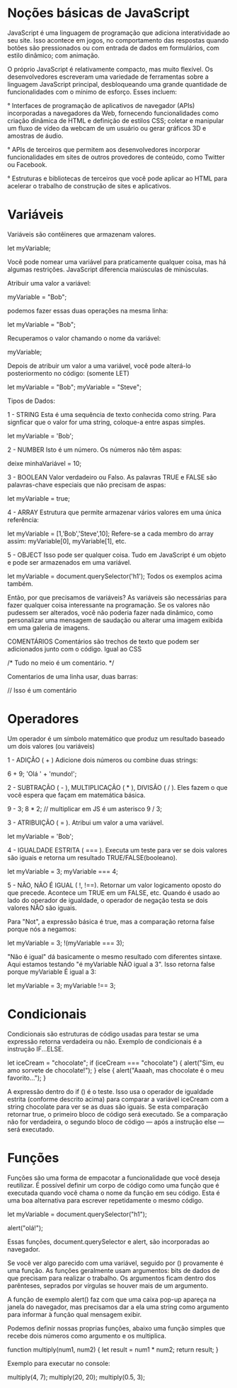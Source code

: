 # Noções básicas de JavaScript

JavaScript é uma linguagem de programação que adiciona interatividade ao seu site. Isso acontece em jogos, no comportamento das respostas quando botões são pressionados ou com entrada de dados em formulários, com estilo dinâmico; com animação.

O próprio JavaScript é relativamente compacto, mas muito flexível. Os desenvolvedores escreveram uma variedade de ferramentas sobre a linguagem JavaScript principal, desbloqueando uma grande quantidade de funcionalidades com o mínimo de esforço. Esses incluem:

° Interfaces de programação de aplicativos de navegador (APIs) incorporadas a navegadores da Web, fornecendo funcionalidades como criação dinâmica de HTML e definição de estilos CSS; coletar e manipular um fluxo de vídeo da webcam de um usuário ou gerar gráficos 3D e amostras de áudio.

° APIs de terceiros que permitem aos desenvolvedores incorporar funcionalidades em sites de outros provedores de conteúdo, como Twitter ou Facebook.

° Estruturas e bibliotecas de terceiros que você pode aplicar ao HTML para acelerar o trabalho de construção de sites e aplicativos. 

# Variáveis

Variáveis são contêineres que armazenam valores.

let myVariable;

Você pode nomear uma variável para praticamente qualquer coisa, mas há algumas restrições. 
JavaScript diferencia maiúsculas de minúsculas. 

Atribuir uma valor a variável: 

myVariable = "Bob";

podemos fazer essas duas operações na mesma linha:

let myVariable = "Bob";

Recuperamos o valor chamando o nome da variável: 

myVariable;

Depois de atribuir um valor a uma variável, você pode alterá-lo posteriormento no código: (somente LET)

let myVariable = "Bob";
myVariable = "Steve";

Tipos de Dados: 

1 - STRING
Esta é uma sequência de texto conhecida como string. Para signficar que o valor for uma string, coloque-a entre aspas simples. 

let myVariable = 'Bob';

2 - NUMBER
Isto é um número. Os números não têm aspas:

deixe minhaVariável = 10;

3 - BOOLEAN
Valor verdadeiro ou Falso. As palavras TRUE e FALSE são palavras-chave especiais que não precisam de aspas: 

let myVariable = true;

4 - ARRAY 
Estrutura que permite armazenar vários valores em uma única referência: 

let myVariable = [1,'Bob','Steve',10];
Refere-se a cada membro do array assim:
myVariable[0], myVariable[1], etc.

5 - OBJECT 
Isso pode ser qualquer coisa. Tudo em JavaScript é um objeto e pode ser armazenados em uma variável. 

let myVariable = document.querySelector('h1');
Todos os exemplos acima também.

Então, por que precisamos de variáveis? As variáveis são necessárias para fazer qualquer coisa interessante na programação. Se os valores não pudessem ser alterados, você não poderia fazer nada dinâmico, como personalizar uma mensagem de saudação ou alterar uma imagem exibida em uma galeria de imagens.

COMENTÁRIOS
Comentários são trechos de texto que podem ser adicionados junto com o código. Igual ao CSS

/*
Tudo no meio é um comentário.
*/

Comentarios de uma linha usar, duas barras: 

// Isso é um comentário

# Operadores
Um operador é um símbolo matemático que produz um resultado baseado um dois valores (ou variáveis)

1 - ADIÇÂO ( + )
Adicione dois números ou combine duas strings:

6 + 9;
'Olá ' + 'mundo!';

2 - SUBTRAÇÃO ( - ), MULTIPLICAÇÃO ( * ), DIVISÃO ( / ). 
Eles fazem o que você espera que façam em matemática básica. 

9 - 3;
8 * 2; // multiplicar em JS é um asterisco
9 / 3;

3 - ATRIBUIÇÃO ( = ). 
Atribui um valor a uma variável. 

let myVariable = 'Bob';

4 - IGUALDADE ESTRITA ( === ). 
Executa um teste para ver se dois valores são iguais e retorna um resultado TRUE/FALSE(booleano).

let myVariable = 3;
myVariable === 4;

5 - NÃO, NÃO É IGUAL ( !, !==). 
Retornar um valor logicamento oposto do que precede. Acontece um TRUE em um FALSE, etc. Quando é usado ao lado do operador de igualdade, o operador de negação testa se dois valores NÃO são iguais. 

Para "Not", a expressão básica é true, mas a comparação retorna false porque nós a negamos:

let myVariable = 3;
!(myVariable === 3);

"Não é igual" dá basicamente o mesmo resultado com diferentes sintaxe. Aqui estamos testando "é myVariable NÃO igual a 3". Isso retorna false porque myVariable É igual a 3:

let myVariable = 3;
myVariable !== 3;

# Condicionais
Condicionais são estruturas de código usadas para testar se uma expressão retorna verdadeira ou não. Exemplo de condicionais é a instrução IF...ELSE.

let iceCream = "chocolate";
if (iceCream === "chocolate") {
  alert("Sim, eu amo sorvete de chocolate!");
} else {
  alert("Aaaah, mas chocolate é o meu favorito…");
}

A expressão dentro do if () é o teste. Isso usa o operador de igualdade estrita (conforme descrito acima) para comparar a variável iceCream com a string chocolate para ver se as duas são iguais. Se esta comparação retornar true, o primeiro bloco de código será executado. Se a comparação não for verdadeira, o segundo bloco de código — após a instrução else — será executado.

# Funções
Funções são uma forma de empacotar a funcionalidade que você deseja reutilizar. É possível definir um corpo de código como uma função que é executada quando você chama o nome da função em seu código. Esta é uma boa alternativa para escrever repetidamente o mesmo código. 

let myVariable = document.querySelector("h1");

alert("olá!");

Essas funções, document.querySelector e alert, são incorporadas ao navegador.

Se você ver algo parecido com uma variável, seguido por () provamente é uma função. As funções geralmente usam argumentos: bits de dados de que precisam para realizar o trabalho. Os argumentos ficam dentro dos parênteses, seprados por vírgulas se houver mais de um argumento.

A função de exemplo alert() faz com que uma caixa pop-up apareça na janela do navegador, mas precisamos dar a ela uma string como argumento para informar à função qual mensagem exibir. 

Podemos definir nossas proprias funções, abaixo uma função simples que recebe dois números como argumento e os multiplica.

function multiply(num1, num2) {
  let result = num1 * num2;
  return result;
}

Exemplo para executar no console: 

multiply(4, 7);
multiply(20, 20);
multiply(0.5, 3);
